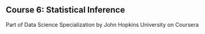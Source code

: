 ## Course 6: Statistical Inference
Part of Data Science Specialization by John Hopkins University on Coursera
